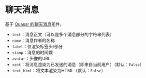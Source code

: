 # 聊天消息

基于 [Quasar 的聊天消息](https://quasar.dev/vue-components/chat/)组件。

- `text`：消息正文（可以是多个消息部分的字符串列表）
- `name`：消息作者的名称
- `label`：仅渲染标签头/部分
- `stamp`：消息的时间戳
- `avatar`：头像的URL
- `sent`：将消息渲染为已发送的消息（即来自当前用户）（默认：`False`）
- `text_html`：将文本渲染为HTML（默认：`False`）

